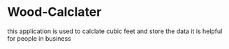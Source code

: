 # Wood-Calclater
this application is used to calclate cubic feet and store the data it is helpful for people in business
